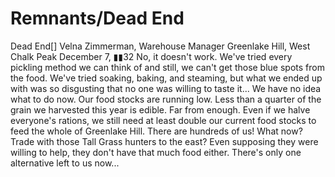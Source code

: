 # Remnants/Dead End

Dead End[]
Velna Zimmerman, Warehouse Manager
Greenlake Hill, West Chalk Peak
December 7, ▮▮32
No, it doesn't work. We've tried every pickling method we can think of and still, we can't get those blue spots from the food. We've tried soaking, baking, and steaming, but what we ended up with was so disgusting that no one was willing to taste it... We have no idea what to do now.
Our food stocks are running low. Less than a quarter of the grain we harvested this year is edible. Far from enough. Even if we halve everyone's rations, we still need at least double our current food stocks to feed the whole of Greenlake Hill. There are hundreds of us! What now? Trade with those Tall Grass hunters to the east? Even supposing they were willing to help, they don't have that much food either. There's only one alternative left to us now...
